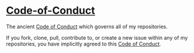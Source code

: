 # [Code-of-Conduct](Code-of-Conduct.md)
The ancient [Code of Conduct](Code-of-Conduct.md) which governs all of my repositories.

If you fork, clone, pull, contribute to, or create a new issue within any of my repositories, you have implicitly agreed to this [Code of Conduct](Code-of-Conduct.md).
